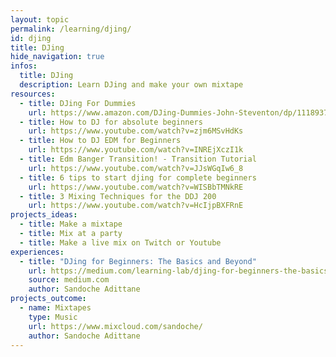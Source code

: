 ```yaml
---
layout: topic
permalink: /learning/djing/
id: djing
title: DJing
hide_navigation: true
infos:
  title: DJing
  description: Learn DJing and make your own mixtape
resources:
  - title: DJing For Dummies
    url: https://www.amazon.com/DJing-Dummies-John-Steventon/dp/1118937287
  - title: How to DJ for absolute beginners
    url: https://www.youtube.com/watch?v=zjm6MSvHdKs
  - title: How to DJ EDM for Beginners
    url: https://www.youtube.com/watch?v=INREjXczI1k
  - title: Edm Banger Transition! - Transition Tutorial
    url: https://www.youtube.com/watch?v=JJsWGqIw6_8
  - title: 6 tips to start djing for complete beginners
    url: https://www.youtube.com/watch?v=WISBbTMNkRE
  - title: 3 Mixing Techniques for the DDJ 200
    url: https://www.youtube.com/watch?v=HcIjpBXFRnE
projects_ideas:
  - title: Make a mixtape
  - title: Mix at a party
  - title: Make a live mix on Twitch or Youtube
experiences:
  - title: "DJing for Beginners: The Basics and Beyond"
    url: https://medium.com/learning-lab/djing-for-beginners-the-basics-and-beyond-4388a98a356f
    source: medium.com
    author: Sandoche Adittane
projects_outcome:
  - name: Mixtapes
    type: Music
    url: https://www.mixcloud.com/sandoche/
    author: Sandoche Adittane
---
```

